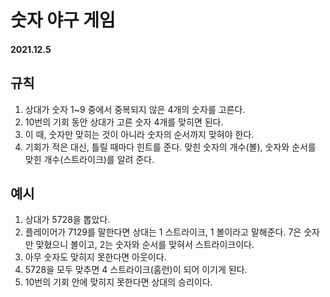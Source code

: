 # 숫자 야구 게임

#### 2021.12.5

## 규칙

1. 상대가 숫자 1~9 중에서 중복되지 않은 4개의 숫자를 고른다.
2. 10번의 기회 동안 상대가 고른 숫자 4개를 맞히면 된다.
3. 이 때, 숫자만 맞히는 것이 아니라 숫자의 순서까지 맞혀야 한다.
4. 기회가 적은 대신, 틀릴 때마다 힌트를 준다. 맞힌 숫자의 개수(볼), 숫자와 순서를 맞힌 개수(스트라이크)를 알려 준다.

## 예시

1. 상대가 5728을 뽑았다.
2. 플레이어가 7129를 말한다면 상대는 1 스트라이크, 1 볼이라고 말해준다. 7은 숫자만 맞혔으니 볼이고, 2는 숫자와 순서를 맞혀서 스트라이크이다.
3. 아무 숫자도 맞히지 못한다면 아웃이다.
4. 5728을 모두 맞추면 4 스트라이크(홈런)이 되어 이기게 된다.
5. 10번의 기회 안에 맞히지 못한다면 상대의 승리이다.
